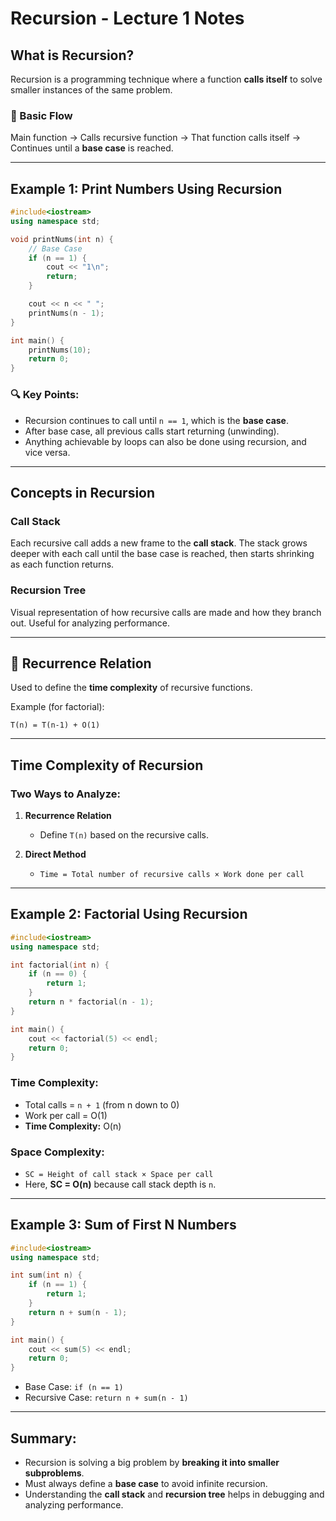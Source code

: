 
# Recursion - Lecture 1 Notes

## **What is Recursion?**

Recursion is a programming technique where a function **calls itself** to solve smaller instances of the same problem.

### 🔁 Basic Flow

Main function → Calls recursive function → That function calls itself → Continues until a **base case** is reached.

---

##  Example 1: Print Numbers Using Recursion

```cpp
#include<iostream>
using namespace std;

void printNums(int n) {
    // Base Case
    if (n == 1) {
        cout << "1\n";
        return;
    }

    cout << n << " ";
    printNums(n - 1);
}

int main() {
    printNums(10);
    return 0;
}
```

### 🔍 Key Points:

* Recursion continues to call until `n == 1`, which is the **base case**.
* After base case, all previous calls start returning (unwinding).
* Anything achievable by loops can also be done using recursion, and vice versa.

---

## Concepts in Recursion

### Call Stack

Each recursive call adds a new frame to the **call stack**. The stack grows deeper with each call until the base case is reached, then starts shrinking as each function returns.

###  Recursion Tree

Visual representation of how recursive calls are made and how they branch out. Useful for analyzing performance.

---

## 🔁 Recurrence Relation

Used to define the **time complexity** of recursive functions.

Example (for factorial):

```
T(n) = T(n-1) + O(1)
```

---

##  Time Complexity of Recursion

### Two Ways to Analyze:

1. **Recurrence Relation**

   * Define `T(n)` based on the recursive calls.
2. **Direct Method**

   * `Time = Total number of recursive calls × Work done per call`

---

## Example 2: Factorial Using Recursion

```cpp
#include<iostream>
using namespace std;

int factorial(int n) {
    if (n == 0) {
        return 1;
    }
    return n * factorial(n - 1);
}

int main() {
    cout << factorial(5) << endl;
    return 0;
}
```

### Time Complexity:

* Total calls = `n + 1` (from n down to 0)
* Work per call = O(1)
*  **Time Complexity:** O(n)

### Space Complexity:

* `SC = Height of call stack × Space per call`
* Here, **SC = O(n)** because call stack depth is `n`.

---

## Example 3: Sum of First N Numbers

```cpp
#include<iostream>
using namespace std;

int sum(int n) {
    if (n == 1) {
        return 1;
    }
    return n + sum(n - 1);
}

int main() {
    cout << sum(5) << endl;
    return 0;
}
```

* Base Case: `if (n == 1)`
* Recursive Case: `return n + sum(n - 1)`

---

## Summary:

* Recursion is solving a big problem by **breaking it into smaller subproblems**.
* Must always define a **base case** to avoid infinite recursion.
* Understanding the **call stack** and **recursion tree** helps in debugging and analyzing performance.

